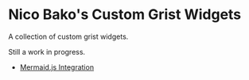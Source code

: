 # Nico Bako's Custom Grist Widgets

A collection of custom grist widgets.

Still a work in progress.

- [Mermaid.js Integration](./mermaid.html)

